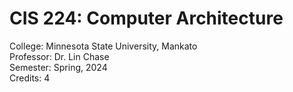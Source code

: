 # CIS 224: Computer Architecture
College: Minnesota State University, Mankato   
Professor: Dr. Lin Chase   
Semester: Spring, 2024   
Credits: 4   
